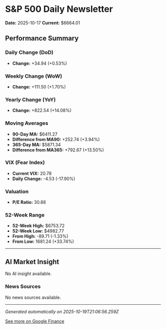 # S&P 500 Daily Newsletter

**Date:** 2025-10-17
**Current:** $6664.01

## Performance Summary

### Daily Change (DoD)
- **Change:** +34.94 (+0.53%)

### Weekly Change (WoW)
- **Change:** +111.50 (+1.70%)

### Yearly Change (YoY)
- **Change:** +822.54 (+14.08%)

### Moving Averages
- **90-Day MA:** $6411.27
- **Difference from MA90:** +252.74 (+3.94%)
- **365-Day MA:** $5871.34
- **Difference from MA365:** +792.67 (+13.50%)

### VIX (Fear Index)
- **Current VIX:** 20.78
- **Daily Change:** -4.53 (-17.90%)

### Valuation
- **P/E Ratio:** 30.88

### 52-Week Range
- **52-Week High:** $6753.72
- **52-Week Low:** $4982.77
- **From High:** -89.71 (-1.33%)
- **From Low:** 1681.24 (+33.74%)

---

## AI Market Insight

No AI insight available.

### News Sources
No news sources available.

---

*Generated automatically on 2025-10-19T21:06:56.259Z*

[See more on Google Finance](https://www.google.com/finance/quote/.INX:INDEXSP)
